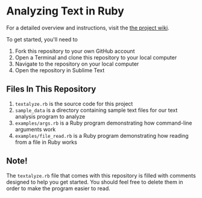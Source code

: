 # Analyzing Text in Ruby

For a detailed overview and instructions, visit the [the project wiki](https://github.com/codeunion/text-analysis/wiki).

To get started, you'll need to

1. Fork this repository to your own GitHub account
2. Open a Terminal and clone this repository to your local computer
2. Navigate to the repository on your local computer
3. Open the repository in Sublime Text

## Files In This Repository

1. `textalyze.rb` is the source code for this project
2. `sample_data` is a directory containing sample text files for our text analysis program to analyze
3. `examples/args.rb` is a Ruby program demonstrating how command-line arguments work
4. `examples/file_read.rb` is a Ruby program demonstrating how reading from a file in Ruby works

## Note!

The `textalyze.rb` file that comes with this repository is filled with comments
designed to help you get started.  You should feel free to delete them in order to
make the program easier to read.
